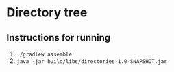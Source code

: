 # Directory tree

## Instructions for running
1. `./gradlew assemble`
2. `java -jar build/libs/directories-1.0-SNAPSHOT.jar`
